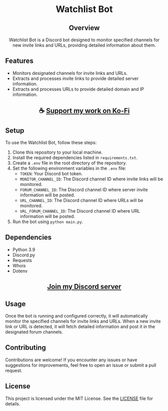 <div align="center">

# Watchlist Bot

## Overview
Watchlist Bot is a Discord bot designed to monitor specified channels for new invite links and URLs, providing detailed information about them.

</div>

## Features
- Monitors designated channels for invite links and URLs.
- Extracts and processes invite links to provide detailed server information.
- Extracts and processes URLs to provide detailed domain and IP information.

<div align="center">

## ☕ [Support my work on Ko-Fi](https://ko-fi.com/thatsinewave)

</div>

## Setup
To use the Watchlist Bot, follow these steps:

1. Clone this repository to your local machine.
2. Install the required dependencies listed in `requirements.txt`.
3. Create a `.env` file in the root directory of the repository.
4. Set the following environment variables in the `.env` file:
   - `TOKEN`: Your Discord bot token.
   - `MONITOR_CHANNEL_ID`: The Discord channel ID where invite links will be monitored.
   - `FORUM_CHANNEL_ID`: The Discord channel ID where server invite information will be posted.
   - `URL_CHANNEL_ID`: The Discord channel ID where URLs will be monitored.
   - `URL_FORUM_CHANNEL_ID`: The Discord channel ID where URL information will be posted.
5. Run the bot using `python main.py`.

## Dependencies
- Python 3.9
- Discord.py
- Requests
- Whois
- Dotenv

<div align="center">

## [Join my Discord server](https://discord.gg/2nHHHBWNDw)

</div>

## Usage
Once the bot is running and configured correctly, it will automatically monitor the specified channels for invite links and URLs. When a new invite link or URL is detected, it will fetch detailed information and post it in the designated forum channels.

## Contributing
Contributions are welcome! If you encounter any issues or have suggestions for improvements, feel free to open an issue or submit a pull request.

## License
This project is licensed under the MIT License. See the [LICENSE](LICENSE) file for details.